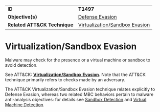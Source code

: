 |||
|---------|------------------------|
|**ID**|**T1497**|
|**Objective(s)**| [Defense Evasion](https://github.com/MBCProject/mbc-markdown/tree/master/defense-evasion)|
|**Related ATT&CK Technique**|[Virtualization/Sandbox Evasion](https://attack.mitre.org/techniques/T1497)|


Virtualization/Sandbox Evasion
==============================
Malware may check for the presence or a virtual machine or sandbox to avoid detection. 

See ATT&CK: [**Virtualization/Sandbox Evasion**](https://attack.mitre.org/techniques/T1497). Note that the ATT&CK technique primarily refers to checks made by an adversary.

The ATT&CK Virtualization/Sandbox Evasion technique relates explicitly to Defense Evasion, whereas two related MBC behaviors pertain to malware anti-analysis objectives: for details see [Sandbox Detection](https://github.com/MBCProject/mbc-markdown/blob/master/anti-behavioral-analysis/detect-sandbox.md) and [Virtual Machine Detection](https://github.com/MBCProject/mbc-markdown/blob/master/anti-behavioral-analysis/detect-vm.md).